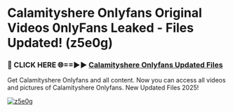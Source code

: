 # Calamityshere Onlyfans Original Videos 0nlyFans Leaked - Files Updated! (z5e0g)

<h3>🔴 CLICK HERE 🌐==►► <a href="https://tinyurl.com/ehrbuxhb" rel="nofollow">Calamityshere Onlyfans Updated Files</a></h3>

Get Calamityshere Onlyfans and all content. Now you can access all videos and pictures of Calamityshere Onlyfans. New Updated Files 2025!

[![z5e0g](https://i.imgur.com/lVYEuWS.gif)](https://tinyurl.com/ehrbuxhb)
